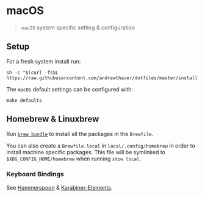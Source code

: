 # macOS

> `macOS` system specific setting & configuration

## Setup

For a fresh system install run:

```shell
sh -c "$(curl -fsSL https://raw.githubusercontent.com/andrewthauer/dotfiles/master/install.sh)"
```

The `macOS` default settings can be configured with:

```shell
make defaults
```

## Homebrew & Linuxbrew

Run [`brew bundle`](https://github.com/Homebrew/homebrew-bundle) to install all
the packages in the `Brewfile`.

You can also create a `Brewfile.local` in `local/.config/homebrew` in order to
install machine specific packages. This file will be symlinked to
`$XDG_CONFIG_HOME/homebrew` when running `stow local`.

### Keyboard Bindings

See [Hammerspoon](../hammerspoon) & [Karabiner-Elements](../karabiner).
